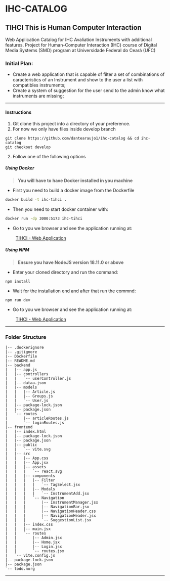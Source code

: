 # IHC-CATALOG

## TIHCI This is Human Computer Interaction
Web Application Catalog for IHC Avaliation Instruments with additional features. Project for Human-Computer Interaction (IHC) course of  Digital Media Systems (SMD)  program at Universidade Federal do Ceará (UFC)

### Initial Plan:

* Create a web application that is capable of filter a set of combinations of caracteristics of an Instrument and show to the user a list with compatibles instruments;
* Create a system of suggestion for the user send to the admin know what instruments are missing;

***


#### Instructions

1. Git clone this project into a directory of your preference.
2. For now we only have files inside develop branch

```git
git clone https://github.com/dantearaujo1/ihc-catalog && cd ihc-catalog
git checkout develop

```

2. Follow one of the following options

##### Using Docker

> **You will have to have Docker installed in you machine**
* First you need to build a docker image from the Dockerfile

```bash
docker build -t ihc-tihci .
```

* Then you need to start docker container with:

```bash
docker run -dp 3000:5173 ihc-tihci
```

* Go to you we browser and see the application running at:

 &ensp; &ensp; &ensp; [TIHCI - Web Application](http://localhost:3000)

##### Using NPM

> **Ensure you have NodeJS version 18.11.0 or above**

* Enter your cloned directory and run the command:

```NodeJS
npm install
```

* Wait for the installation end and after that run the commnd:

```NodeJS
npm run dev
```

* Go to you we browser and see the application running at:

 &ensp; &ensp; &ensp; [TIHCI - Web Application](http://localhost:5173)

***

### Folder Structure

```bash.
|-- .dockerignore
|-- .gitignore
|-- Dockerfile
|-- README.md
|-- backend
|   |-- app.js
|   |-- controllers
|   |   `-- userController.js
|   |-- dataa.json
|   |-- models
|   |   |-- Article.js
|   |   |-- Groups.js
|   |   `-- User.js
|   |-- package-lock.json
|   |-- package.json
|   `-- routes
|       |-- articleRoutes.js
|       `-- loginRoutes.js
|-- frontend
|   |-- index.html
|   |-- package-lock.json
|   |-- package.json
|   |-- public
|   |   `-- vite.svg
|   |-- src
|   |   |-- App.css
|   |   |-- App.jsx
|   |   |-- assets
|   |   |   `-- react.svg
|   |   |-- components
|   |   |   |-- Filter
|   |   |   |   `-- TagSelect.jsx
|   |   |   |-- Modals
|   |   |   |   `-- InstrumentAdd.jsx
|   |   |   `-- Navigation
|   |   |       |-- InstrumentManager.jsx
|   |   |       |-- NavigationBar.jsx
|   |   |       |-- NavigationHeader.css
|   |   |       |-- NavigationHeader.jsx
|   |   |       `-- SuggestionList.jsx
|   |   |-- index.css
|   |   |-- main.jsx
|   |   `-- routes
|   |       |-- Admin.jsx
|   |       |-- Home.jsx
|   |       |-- Login.jsx
|   |       `-- routes.jsx
|   `-- vite.config.js
|-- package-lock.json
|-- package.json
`-- todo.norg

```


***
